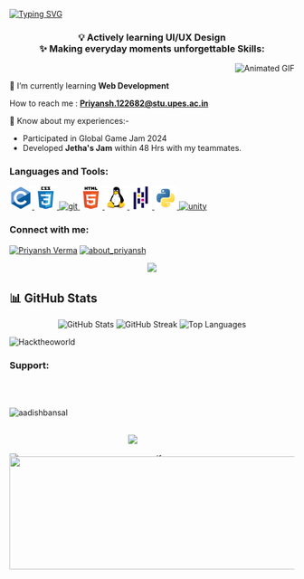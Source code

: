 [![Typing SVG](https://readme-typing-svg.demolab.com?font=Segoe+UI&size=30&pause=800&vCenter=true&random=false&width=435&lines=Hi+%F0%9F%91%8B+I'm+Priyansh+Verma)](https://git.io/typing-svg)

<h3 align="center">💡 Actively learning UI/UX Design <br>
✨ Making everyday moments unforgettable
Skills:</h3>

<p align="right">
  <img src="https://media.giphy.com/media/HoffxyN8ghVuw/giphy.gif" width="400" alt="Animated GIF" autoplay loop>
</p>

🌱 I’m currently learning **Web Development**

How to reach me : **Priyansh.122682@stu.upes.ac.in**

📄 Know about my experiences:-
  - Participated in Global Game Jam 2024
  - Developed **Jetha's Jam** within 48 Hrs with my teammates.

<h3 align="left">Languages and Tools:</h3>
<p align="left"> 
  <a href="https://www.cprogramming.com/" target="_blank" rel="noreferrer"> 
    <img src="https://raw.githubusercontent.com/devicons/devicon/master/icons/c/c-original.svg" alt="c" width="40" height="40"/> 
  </a> 
  <a href="https://www.w3schools.com/css/" target="_blank" rel="noreferrer"> 
    <img src="https://raw.githubusercontent.com/devicons/devicon/master/icons/css3/css3-original-wordmark.svg" alt="css3" width="40" height="40"/> 
  </a> 
  <a href="https://git-scm.com/" target="_blank" rel="noreferrer"> 
    <img src="https://www.vectorlogo.zone/logos/git-scm/git-scm-icon.svg" alt="git" width="40" height="40"/> 
  </a> 
  <a href="https://www.w3.org/html/" target="_blank" rel="noreferrer"> 
    <img src="https://raw.githubusercontent.com/devicons/devicon/master/icons/html5/html5-original-wordmark.svg" alt="html5" width="40" height="40"/> 
  </a> 
  <a href="https://www.linux.org/" target="_blank" rel="noreferrer"> 
    <img src="https://raw.githubusercontent.com/devicons/devicon/master/icons/linux/linux-original.svg" alt="linux" width="40" height="40"/> 
  </a> 
  <a href="https://pandas.pydata.org/" target="_blank" rel="noreferrer"> 
    <img src="https://raw.githubusercontent.com/devicons/devicon/2ae2a900d2f041da66e950e4d48052658d850630/icons/pandas/pandas-original.svg" alt="pandas" width="40" height="40"/> 
  </a> 
  <a href="https://www.python.org" target="_blank" rel="noreferrer"> 
    <img src="https://raw.githubusercontent.com/devicons/devicon/master/icons/python/python-original.svg" alt="python" width="40" height="40"/> 
  </a> 
  <a href="https://unity.com/" target="_blank" rel="noreferrer"> 
    <img src="https://www.vectorlogo.zone/logos/unity3d/unity3d-icon.svg" alt="unity" width="40" height="40"/> 
  </a> 
</p>

<h3 align="left">Connect with me:</h3>
<p align="left">
  <a href="https://www.linkedin.com/in/priyanshhhverma" target="blank"><img align="center" src="https://raw.githubusercontent.com/rahuldkjain/github-profile-readme-generator/master/src/images/icons/Social/linked-in-alt.svg" alt="Priyansh Verma" height="30" width="40" /></a>
  <a href="https://www.instagram.com/about_priyansh" target="blank"><img align="center" src="https://raw.githubusercontent.com/rahuldkjain/github-profile-readme-generator/master/src/images/icons/Social/instagram.svg" alt="about_priyansh" height="30" width="40" /></a>
</p>

<p align="center"> 
  <img src="https://capsule-render.vercel.app/api?type=rect&color=gradient&height=2.5"/> 
</p> 

## 📊 GitHub Stats
<p align="center">
  <img src="https://github-readme-stats.vercel.app/api?username=Hacktheoworld&theme=dark&hide_border=false&include_all_commits=true&count_private=true" alt="GitHub Stats">
  <img src="https://github-readme-streak-stats.herokuapp.com/?user=Hacktheoworld&theme=dark&hide_border=false" alt="GitHub Streak">
  <img src="https://github-readme-stats.vercel.app/api/top-langs/?username=Hacktheoworld&theme=dark&hide_border=false&layout=compact" alt="Top Languages">
</p>

<p><img align="left" src="https://github-readme-stats.vercel.app/api/top-langs?username=Hacktheoworld&show_icons=true&locale=en&layout=compact&bg_color=0D1117&text_color=ffffff" alt="Hacktheoworld" /></p>

<!-- SUPPORT -->
<br><h3 align="left">Support:</h3>
<br><br>
<p><a href="https://www.buymeacoffee.com/aadishbansal"> <img align="left" src="https://cdn.buymeacoffee.com/buttons/v2/default-yellow.png" height="50" width="210" alt="aadishbansal" /></a></p><br><br>

[![](https://visitcount.itsvg.in/api?id=Hacktheoworld&icon=0&color=1)](https://visitcount.itsvg.in)

<p align="center">
  <img align="right" alt="gif" width="1200" height="5" style="border-radius:5px" src="https://thumbs.gfycat.com/OrdinaryUnkemptHornbill.webp"> 
</p>

<img src="https://raw.githubusercontent.com/Hacktheoworld/Hacktheoworld/4c6b2c4483bda54f22f5231f2fad2b37493c5359/github-contribution-grid-snake.svg" width="1000" height="200"/>
